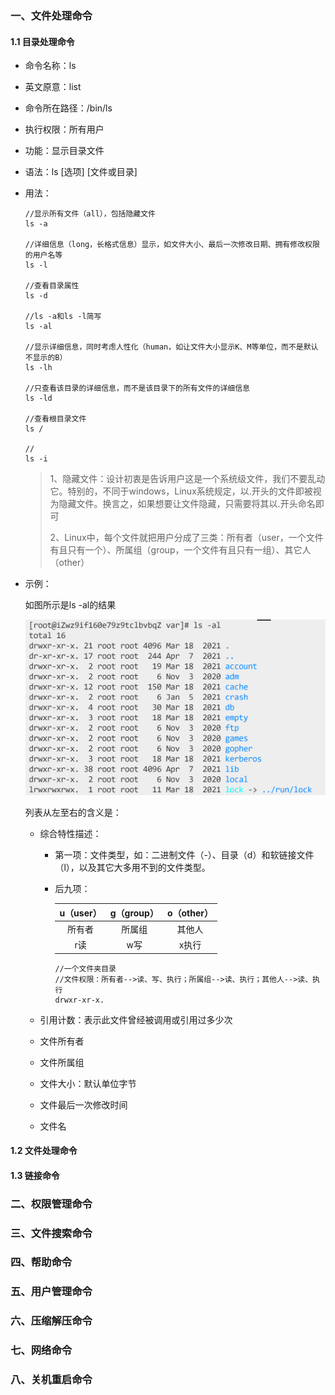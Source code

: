 ### 一、文件处理命令

#### 1.1 目录处理命令

- 命令名称：ls

- 英文原意：list

- 命令所在路径：/bin/ls

- 执行权限：所有用户

- 功能：显示目录文件

- 语法：ls [选项] [文件或目录]

- 用法：

  ```
  //显示所有文件（all），包括隐藏文件
  ls -a
  
  //详细信息（long，长格式信息）显示，如文件大小、最后一次修改日期、拥有修改权限的用户名等
  ls -l
  
  //查看目录属性
  ls -d
  
  //ls -a和ls -l简写
  ls -al
  
  //显示详细信息，同时考虑人性化（human，如让文件大小显示K、M等单位，而不是默认不显示的B）
  ls -lh
  
  //只查看该目录的详细信息，而不是该目录下的所有文件的详细信息
  ls -ld
  
  //查看根目录文件
  ls /
  
  //
  ls -i
  ```
  
  > 1、隐藏文件：设计初衷是告诉用户这是一个系统级文件，我们不要乱动它。特别的，不同于windows，Linux系统规定，以.开头的文件即被视为隐藏文件。换言之，如果想要让文件隐藏，只需要将其以.开头命名即可
  >
  > 2、Linux中，每个文件就把用户分成了三类：所有者（user，一个文件有且只有一个）、所属组（group，一个文件有且只有一组）、其它人（other）
  
- 示例：

  如图所示是ls -al的结果

  ![](./img/ls命令.png)

  列表从左至右的含义是：

  - 综合特性描述：

    - 第一项：文件类型，如：二进制文件（-）、目录（d）和软链接文件（l），以及其它大多用不到的文件类型。

    - 后九项：

      | u（user） | g（group） | o（other） |
      | :-------: | :--------: | :--------: |
      |  所有者   |   所属组   |   其他人   |
      |    r读    |    w写     |   x执行    |

      ```
      //一个文件夹目录
      //文件权限：所有者-->读、写、执行；所属组-->读、执行；其他人-->读、执行
      drwxr-xr-x.
      ```

  - 引用计数：表示此文件曾经被调用或引用过多少次

  - 文件所有者

  - 文件所属组

  - 文件大小：默认单位字节

  - 文件最后一次修改时间

  - 文件名



#### 1.2 文件处理命令

#### 1.3 链接命令



### 二、权限管理命令



### 三、文件搜索命令



### 四、帮助命令



### 五、用户管理命令



### 六、压缩解压命令



### 七、网络命令



### 八、关机重启命令

